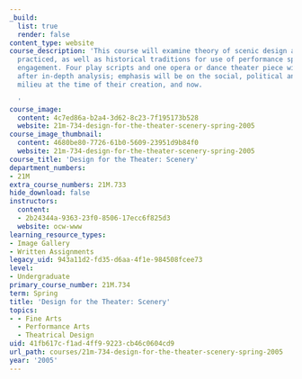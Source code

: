 ```yaml
---
_build:
  list: true
  render: false
content_type: website
course_description: 'This course will examine theory of scenic design as currently
  practiced, as well as historical traditions for use of performance space and audience/performer
  engagement. Four play scripts and one opera or dance theater piece will be designed
  after in-depth analysis; emphasis will be on the social, political and cultural
  milieu at the time of their creation, and now.

  '
course_image:
  content: 4c7ed86a-b2a4-3d62-8c23-7f195173b528
  website: 21m-734-design-for-the-theater-scenery-spring-2005
course_image_thumbnail:
  content: 4680be80-7726-61b0-5609-23951d9b84f0
  website: 21m-734-design-for-the-theater-scenery-spring-2005
course_title: 'Design for the Theater: Scenery'
department_numbers:
- 21M
extra_course_numbers: 21M.733
hide_download: false
instructors:
  content:
  - 2b24344a-9363-23f0-8506-17ecc6f825d3
  website: ocw-www
learning_resource_types:
- Image Gallery
- Written Assignments
legacy_uid: 943a11d2-fd35-d6aa-4f1e-984508fcee73
level:
- Undergraduate
primary_course_number: 21M.734
term: Spring
title: 'Design for the Theater: Scenery'
topics:
- - Fine Arts
  - Performance Arts
  - Theatrical Design
uid: 41fb617c-f1ad-4ff9-9223-cb46c0604cd9
url_path: courses/21m-734-design-for-the-theater-scenery-spring-2005
year: '2005'
---
```

